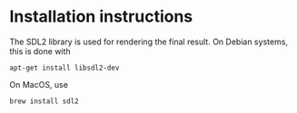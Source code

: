 # Installation instructions

The SDL2 library is used for rendering the final result. On Debian
systems, this is done with
```
apt-get install libsdl2-dev
```

On MacOS, use
```
brew install sdl2
```
